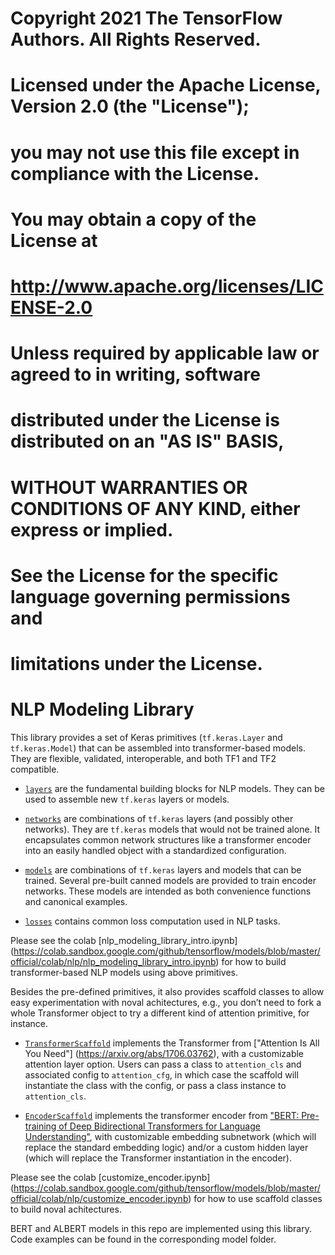 # Copyright 2021 The TensorFlow Authors. All Rights Reserved.
#
# Licensed under the Apache License, Version 2.0 (the "License");
# you may not use this file except in compliance with the License.
# You may obtain a copy of the License at
#
#     http://www.apache.org/licenses/LICENSE-2.0
#
# Unless required by applicable law or agreed to in writing, software
# distributed under the License is distributed on an "AS IS" BASIS,
# WITHOUT WARRANTIES OR CONDITIONS OF ANY KIND, either express or implied.
# See the License for the specific language governing permissions and
# limitations under the License.

# NLP Modeling Library

This library provides a set of Keras primitives (`tf.keras.Layer` and
`tf.keras.Model`) that can be assembled into transformer-based models.
They are flexible, validated, interoperable, and both TF1 and TF2 compatible.

* [`layers`](layers) are the fundamental building blocks for NLP models.
They can be used to assemble new `tf.keras` layers or models.

* [`networks`](networks) are combinations of `tf.keras` layers (and possibly
other networks). They are `tf.keras` models that would not be trained alone.
It encapsulates common network structures like a transformer encoder into an
easily handled object with a standardized configuration.

* [`models`](models) are combinations of `tf.keras` layers and models that can
be trained. Several pre-built canned models are provided to train encoder
networks. These models are intended as both convenience functions and canonical
examples.

* [`losses`](losses) contains common loss computation used in NLP tasks.

Please see the colab
[nlp_modeling_library_intro.ipynb]
(https://colab.sandbox.google.com/github/tensorflow/models/blob/master/official/colab/nlp/nlp_modeling_library_intro.ipynb)
for how to build transformer-based NLP models using above primitives.

Besides the pre-defined primitives, it also provides scaffold classes to allow
easy experimentation with noval achitectures, e.g., you don’t need to fork a
whole Transformer object to try a different kind of attention primitive,
for instance.

* [`TransformerScaffold`](layers/transformer_scaffold.py) implements the
Transformer from ["Attention Is All You Need"]
(https://arxiv.org/abs/1706.03762), with a customizable attention layer
option. Users can pass a class to `attention_cls` and associated config to
`attention_cfg`, in which case the scaffold will instantiate the class with
the config, or pass a class instance to `attention_cls`.

* [`EncoderScaffold`](networks/encoder_scaffold.py) implements the transformer
encoder from ["BERT: Pre-training of Deep Bidirectional Transformers for
Language Understanding"](https://arxiv.org/abs/1810.04805), with customizable
embedding subnetwork (which will replace the standard embedding logic) and/or a
custom hidden layer (which will replace the Transformer instantiation in the
encoder).

Please see the colab
[customize_encoder.ipynb]
(https://colab.sandbox.google.com/github/tensorflow/models/blob/master/official/colab/nlp/customize_encoder.ipynb)
for how to use scaffold classes to build noval achitectures.

BERT and ALBERT models in this repo are implemented using this library.
Code examples can be found in the corresponding model folder.
